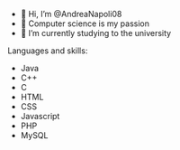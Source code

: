 - 👋 Hi, I’m @AndreaNapoli08
- 👀 Computer science is my passion
- 🌱 I’m currently studying to the university 

Languages and skills:
- Java
- C++
- C
- HTML
- CSS
- Javascript
- PHP
- MySQL
<!---
AndreaNapoli08/AndreaNapoli08 is a ✨ special ✨ repository because its `README.md` (this file) appears on your GitHub profile.
You can click the Preview link to take a look at your changes.
--->
